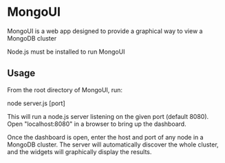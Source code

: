 MongoUI
=======

MongoUI is a web app designed to provide a graphical way to view a MongoDB
cluster

Node.js must be installed to run MongoUI

Usage
-----

From the root directory of MongoUI, run:

node server.js [port]

This will run a node.js server listening on the given port (default 8080).  Open
"localhost:8080" in a browser to bring up the dashboard.

Once the dashboard is open, enter the host and port of any node in a MongoDB
cluster.  The server will automatically discover the whole cluster, and the
widgets will graphically display the results.
